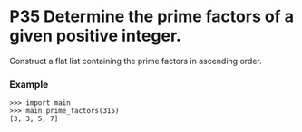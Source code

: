 # P35 Determine the prime factors of a given positive integer.

Construct a flat list containing the prime factors in ascending order.

### Example
```
>>> import main
>>> main.prime_factors(315)
[3, 3, 5, 7]
```
